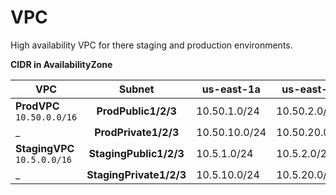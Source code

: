 # VPC
High availability VPC for there staging and production environments.

**CIDR in AvailabilityZone**

VPC | Subnet | us-east-1a | us-east-1b | us-east-1c 
--- | :---: | --- | --- |---
**ProdVPC** `10.50.0.0/16` | **ProdPublic1/2/3** | 10.50.1.0/24 | 10.50.2.0/24 | 10.50.3.0/24
\_ | **ProdPrivate1/2/3** | 10.50.10.0/24 | 10.50.20.0/24 | 10.50.30.0/24
**StagingVPC** `10.5.0.0/16` | **StagingPublic1/2/3** | 10.5.1.0/24 | 10.5.2.0/24 | 10.5.3.0/24
\_ | **StagingPrivate1/2/3** | 10.5.10.0/24 | 10.5.20.0/24 | 10.5.30.0/24
